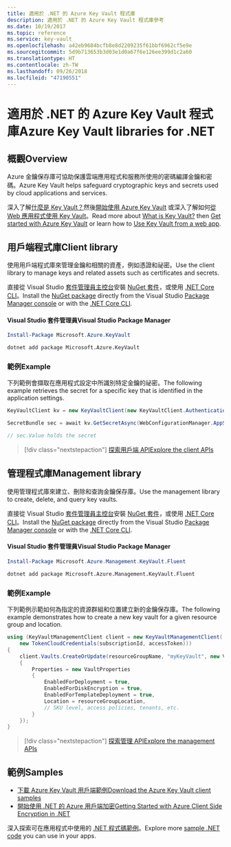 ```yaml
---
title: 適用於 .NET 的 Azure Key Vault 程式庫
description: 適用於 .NET 的 Azure Key Vault 程式庫參考
ms.date: 10/19/2017
ms.topic: reference
ms.service: key-vault
ms.openlocfilehash: a42eb9684bcfb8e8d2209235f61bbf6962cf5e9e
ms.sourcegitcommit: 5d9b713653b3d03e1d0a67f6e126ee399d1c2a60
ms.translationtype: HT
ms.contentlocale: zh-TW
ms.lasthandoff: 09/26/2018
ms.locfileid: "47190551"
---
```

# <a name="azure-key-vault-libraries-for-net"></a><span data-ttu-id="78be4-103">適用於 .NET 的 Azure Key Vault 程式庫</span><span class="sxs-lookup"><span data-stu-id="78be4-103">Azure Key Vault libraries for .NET</span></span>

## <a name="overview"></a><span data-ttu-id="78be4-104">概觀</span><span class="sxs-lookup"><span data-stu-id="78be4-104">Overview</span></span>

<span data-ttu-id="78be4-105">Azure 金鑰保存庫可協助保護雲端應用程式和服務所使用的密碼編譯金鑰和密碼。</span><span class="sxs-lookup"><span data-stu-id="78be4-105">Azure Key Vault helps safeguard cryptographic keys and secrets used by cloud applications and services.</span></span>

<span data-ttu-id="78be4-106">深入了解[什麼是 Key Vault？](/azure/key-vault/key-vault-whatis)然後[開始使用 Azure Key Vault](/azure/key-vault/key-vault-get-started) 或深入了解如何[從 Web 應用程式使用 Key Vault](/azure/key-vault/key-vault-use-from-web-application)。</span><span class="sxs-lookup"><span data-stu-id="78be4-106">Read more about [What is Key Vault?](/azure/key-vault/key-vault-whatis) then [Get started with Azure Key Vault](/azure/key-vault/key-vault-get-started) or learn how to [Use Key Vault from a web app](/azure/key-vault/key-vault-use-from-web-application).</span></span>

## <a name="client-library"></a><span data-ttu-id="78be4-107">用戶端程式庫</span><span class="sxs-lookup"><span data-stu-id="78be4-107">Client library</span></span>

<span data-ttu-id="78be4-108">使用用戶端程式庫來管理金鑰和相關的資產，例如憑證和祕密。</span><span class="sxs-lookup"><span data-stu-id="78be4-108">Use the client library to manage keys and related assets such as certificates and secrets.</span></span>

<span data-ttu-id="78be4-109">直接從 Visual Studio [套件管理員主控台][PackageManager]安裝 [NuGet 套件](https://www.nuget.org/packages/Microsoft.Azure.KeyVault)，或使用 [.NET Core CLI][DotNetCLI]。</span><span class="sxs-lookup"><span data-stu-id="78be4-109">Install the [NuGet package](https://www.nuget.org/packages/Microsoft.Azure.KeyVault) directly from the Visual Studio [Package Manager console][PackageManager] or with the [.NET Core CLI][DotNetCLI].</span></span>

#### <a name="visual-studio-package-manager"></a><span data-ttu-id="78be4-110">Visual Studio 套件管理員</span><span class="sxs-lookup"><span data-stu-id="78be4-110">Visual Studio Package Manager</span></span>

```powershell
Install-Package Microsoft.Azure.KeyVault
```

```bash
dotnet add package Microsoft.Azure.KeyVault
```

### <a name="example"></a><span data-ttu-id="78be4-111">範例</span><span class="sxs-lookup"><span data-stu-id="78be4-111">Example</span></span>

<span data-ttu-id="78be4-112">下列範例會擷取在應用程式設定中所識別特定金鑰的祕密。</span><span class="sxs-lookup"><span data-stu-id="78be4-112">The following example retrieves the secret for a specific key that is identified in the application settings.</span></span>

```csharp
KeyVaultClient kv = new KeyVaultClient(new KeyVaultClient.AuthenticationCallback(securityToken));

SecretBundle sec = await kv.GetSecretAsync(WebConfigurationManager.AppSettings["SecretUri"]);

// sec.Value holds the secret
```

> [!div class="nextstepaction"]
> [<span data-ttu-id="78be4-113">探索用戶端 API</span><span class="sxs-lookup"><span data-stu-id="78be4-113">Explore the client APIs</span></span>](/dotnet/api/overview/azure/keyvault/client)

## <a name="management-library"></a><span data-ttu-id="78be4-114">管理程式庫</span><span class="sxs-lookup"><span data-stu-id="78be4-114">Management library</span></span>

<span data-ttu-id="78be4-115">使用管理程式庫來建立、刪除和查詢金鑰保存庫。</span><span class="sxs-lookup"><span data-stu-id="78be4-115">Use the management library to create, delete, and query key vaults.</span></span>

<span data-ttu-id="78be4-116">直接從 Visual Studio [套件管理員主控台][PackageManager]安裝 [NuGet 套件](https://www.nuget.org/packages/Microsoft.Azure.Management.KeyVault.Fluent)，或使用 [.NET Core CLI][DotNetCLI]。</span><span class="sxs-lookup"><span data-stu-id="78be4-116">Install the [NuGet package](https://www.nuget.org/packages/Microsoft.Azure.Management.KeyVault.Fluent) directly from the Visual Studio [Package Manager console][PackageManager] or with the [.NET Core CLI][DotNetCLI].</span></span>

#### <a name="visual-studio-package-manager"></a><span data-ttu-id="78be4-117">Visual Studio 套件管理員</span><span class="sxs-lookup"><span data-stu-id="78be4-117">Visual Studio Package Manager</span></span>

```powershell
Install-Package Microsoft.Azure.Management.KeyVault.Fluent
```

```bash
dotnet add package Microsoft.Azure.Management.KeyVault.Fluent
```

### <a name="example"></a><span data-ttu-id="78be4-118">範例</span><span class="sxs-lookup"><span data-stu-id="78be4-118">Example</span></span>

<span data-ttu-id="78be4-119">下列範例示範如何為指定的資源群組和位置建立新的金鑰保存庫。</span><span class="sxs-lookup"><span data-stu-id="78be4-119">The following example demonstrates how to create a new key vault for a given resource group and location.</span></span>

```csharp
using (KeyVaultManagementClient client = new KeyVaultManagementClient(
    new TokenCloudCredentials(subscriptionId, accessToken)))
{
    client.Vaults.CreateOrUpdate(resourceGroupName, "myKeyVault", new VaultCreateOrUpdateParameters
    {
        Properties = new VaultProperties
        {
            EnabledForDeployment = true,
            EnabledForDiskEncryption = true,
            EnabledForTemplateDeployment = true,
            Location = resourceGroupLocation,
            // SKU level, access policies, tenants, etc.
        }
    });
}
```

> [!div class="nextstepaction"]
> [<span data-ttu-id="78be4-120">探索管理 API</span><span class="sxs-lookup"><span data-stu-id="78be4-120">Explore the management APIs</span></span>](/dotnet/api/overview/azure/keyvault/management)

## <a name="samples"></a><span data-ttu-id="78be4-121">範例</span><span class="sxs-lookup"><span data-stu-id="78be4-121">Samples</span></span>

* [<span data-ttu-id="78be4-122">下載 Azure Key Vault 用戶端範例</span><span class="sxs-lookup"><span data-stu-id="78be4-122">Download the Azure Key Vault client samples</span></span>](https://www.microsoft.com/download/details.aspx?id=45343)
* [<span data-ttu-id="78be4-123">開始使用 .NET 的 Azure 用戶端加密</span><span class="sxs-lookup"><span data-stu-id="78be4-123">Getting Started with Azure Client Side Encryption in .NET</span></span>](https://azure.microsoft.com/resources/samples/storage-dotnet-client-side-encryption/)


<span data-ttu-id="78be4-124">深入探索可在應用程式中使用的 [.NET 程式碼範例](https://azure.microsoft.com/resources/samples/?platform=dotnet)。</span><span class="sxs-lookup"><span data-stu-id="78be4-124">Explore more [sample .NET code](https://azure.microsoft.com/resources/samples/?platform=dotnet) you can use in your apps.</span></span>

[PackageManager]: https://docs.microsoft.com/nuget/tools/package-manager-console
[DotNetCLI]: https://docs.microsoft.com/dotnet/core/tools/dotnet-add-package
